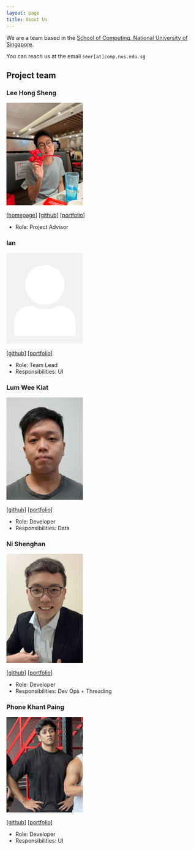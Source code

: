```yaml
---
layout: page
title: About Us
---
```


We are a team based in the [School of Computing, National University of Singapore](http://www.comp.nus.edu.sg).

You can reach us at the email `seer[at]comp.nus.edu.sg`

## Project team

### Lee Hong Sheng

<img src="images/hongshenggg.png" width="200px">

[[homepage](http://www.comp.nus.edu.sg/~damithch)]
[[github](https://github.com/hongshenggg)]
[[portfolio](team/hongshenggg.md)]

* Role: Project Advisor

### Ian

<img src="images/castryl.png" width="200px">

[[github](http://github.com/castryl)]
[[portfolio](team/castryl.md)]

* Role: Team Lead
* Responsibilities: UI

### Lum Wee Kiat

<img src="images/weekiat-douze.png" width="200px">

[[github](http://github.com/weekiat-douze)] [[portfolio](team/weekiat-douze.md)]

* Role: Developer
* Responsibilities: Data

### Ni Shenghan

<img src="images/shni99.png" width="200px">

[[github](http://github.com/shni99)]
[[portfolio](team/shni99.md)]

* Role: Developer
* Responsibilities: Dev Ops + Threading

### Phone Khant Paing

<img src="images/phone.png" width="200px">

[[github](http://github.com/pkpaing)]
[[portfolio](team/pkpaing.md)]

* Role: Developer
* Responsibilities: UI


